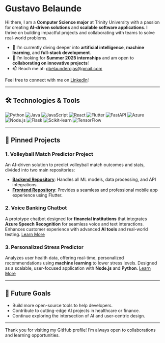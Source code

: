 # Gustavo Belaunde 

Hi there, I am a **Computer Science major** at Trinity University with a passion for creating **AI-driven solutions** and **scalable software applications**. I thrive on building impactful projects and collaborating with teams to solve real-world problems.

- 🌱 I’m currently diving deeper into **artificial intelligence**, **machine learning**, and **full-stack development**.  
- 👯 I’m looking for **Summer 2025 internships** and am open to **collaborating on innovative projects**!  
- 📫 Reach me at: [gbelaunderojas@gmail.com](mailto:gbelaunderojas@gmail.com)  

Feel free to connect with me on [LinkedIn](https://www.linkedin.com/in/gustavobelaunde/)!

---

## 🛠️ Technologies & Tools  

![Python](https://img.shields.io/badge/-Python-333333?style=flat&logo=python) 
![Java](https://img.shields.io/badge/-Java-333333?style=flat&logo=java) 
![JavaScript](https://img.shields.io/badge/-JavaScript-333333?style=flat&logo=javascript) 
![React](https://img.shields.io/badge/-React-333333?style=flat&logo=react) 
![Flutter](https://img.shields.io/badge/-Flutter-333333?style=flat&logo=flutter) 
![FastAPI](https://img.shields.io/badge/-FastAPI-333333?style=flat&logo=fastapi) 
![Azure](https://img.shields.io/badge/-Azure-333333?style=flat&logo=microsoft-azure) 
![Node.js](https://img.shields.io/badge/-Node.js-333333?style=flat&logo=node.js) 
![Flask](https://img.shields.io/badge/-Flask-333333?style=flat&logo=flask) 
![Scikit-learn](https://img.shields.io/badge/-Scikit--learn-333333?style=flat&logo=scikit-learn) 
![TensorFlow](https://img.shields.io/badge/-TensorFlow-333333?style=flat&logo=tensorflow)


---

## 📌 Pinned Projects

### **1. Volleyball Match Predictor Project**
An AI-driven solution to predict volleyball match outcomes and stats, divided into two main repositories:

- **[Backend Repository](https://github.com/GustavoBelaunde2004/volleyball-predictor-backend)**: Handles all ML models, data processing, and API integrations.
- **[Frontend Repository](https://github.com/GustavoBelaunde2004/volleyball-predictor-frontend)**: Provides a seamless and professional mobile app experience using Flutter.

### **2. Voice Banking Chatbot**
A prototype chatbot designed for **financial institutions** that integrates **Azure Speech Recognition** for seamless voice and text interactions. Enhances customer experience with advanced **AI tools** and real-world testing. [Learn More](https://github.com/GustavoBelaunde2004/AI-Chat-Bot)

### **3. Personalized Stress Predictor**
Analyzes user health data, offering real-time, personalized recommendations using **machine learning** to lower stress levels. Designed as a scalable, user-focused application with **Node.js** and **Python**. [Learn More](https://github.com/GustavoBelaunde2004/stress-predictor-backend)

---

## 🚀 Future Goals
- Build more open-source tools to help developers.
- Contribute to cutting-edge AI projects in healthcare or finance.
- Continue exploring the intersection of AI and user-centric design.

---

Thank you for visiting my GitHub profile! I’m always open to collaborations and learning opportunities.

